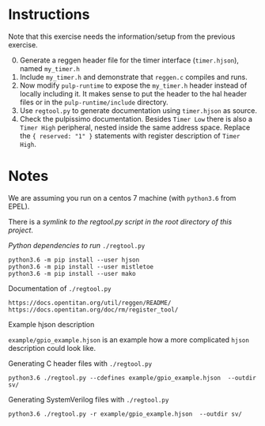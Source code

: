 # Instructions
Note that this exercise needs the information/setup from the previous exercise.

0. Generate a reggen header file for the timer interface (`timer.hjson`), named `my_timer.h`
1. Include `my_timer.h` and demonstrate that `reggen.c` compiles and runs.
2. Now modify `pulp-runtime` to expose the `my_timer.h` header instead of
   locally including it. It makes sense to put the header to the hal header
   files or in the `pulp-runtime/include` directory.
3. Use `regtool.py` to generate documentation using `timer.hjson` as source.
4. Check the pulpissimo documentation. Besides `Timer Low` there is also a
   `Timer High` peripheral, nested inside the same address space. Replace the `{
   reserved: "1" }` statements with register description of `Timer High`.


# Notes
We are assuming you run on a centos 7 machine (with `python3.6` from EPEL).

There is a *symlink to the regtool.py script in the root directory of this project*.

*Python dependencies to run* `./regtool.py`
```
python3.6 -m pip install --user hjson
python3.6 -m pip install --user mistletoe
python3.6 -m pip install --user mako
```

Documentation of `./regtool.py`

```
https://docs.opentitan.org/util/reggen/README/
https://docs.opentitan.org/doc/rm/register_tool/

```

Example hjson description

`example/gpio_example.hjson` is an example how a more complicated `hjson` description
could look like.


Generating C header files with `./regtool.py`

```
python3.6 ./regtool.py --cdefines example/gpio_example.hjson  --outdir sv/
```

Generating SystemVerilog files with `./regtool.py`
```
python3.6 ./regtool.py -r example/gpio_example.hjson  --outdir sv/
```

